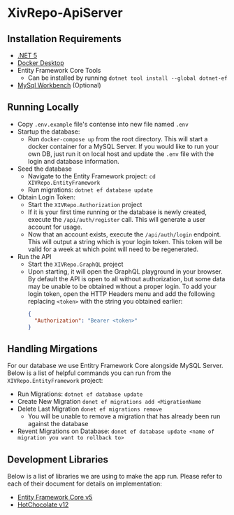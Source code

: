 # XivRepo-ApiServer

## Installation Requirements
- [.NET 5](https://dotnet.microsoft.com/download/dotnet/5.0)
- [Docker Desktop](https://www.docker.com/products/docker-desktop)
- Entity Framework Core Tools
  - Can be installed by running `dotnet tool install --global dotnet-ef`
- [MySql Workbench](https://www.mysql.com/products/workbench/) (Optional)

## Running Locally
- Copy `.env.example` file's contense into new file named `.env`
- Startup the database:
  - Run `docker-compose up` from the root directory. This will start a docker container for a MySQL Server. 
  If you would like to run your own DB, just run it on local host and update the `.env` file with the login
  and database information.
- Seed the database
  - Navigate to the Entity Framework project: `cd XIVRepo.EntityFramework`
  - Run migrations: `dotnet ef database update`
- Obtain Login Token:
  - Start the `XIVRepo.Authorization` project
  - If it is your first time running or the database is newly created, execute the `/api/auth/register`
  call. This will generate a user account for usage.
  - Now that an account exists, execute the `/api/auth/login` endpoint. This will output a string which is
  your login token. This token will be valid for a week at which point will need to be regenerated.
- Run the API
  - Start the `XIVRepo.GraphQL` project
  - Upon starting, it will open the GraphQL playground in your browser. By default the API is open to all without 
  authorization, but some data may be unable to be obtained without a proper login. To add your login token,
  open the HTTP Headers menu and add the following replacing `<token>` with the string you obtained earlier:
    ```json
    {
      "Authorization": "Bearer <token>"
    }
    ```
    
## Handling Mirgations
For our database we use Entitry Framework Core alongside MySQL Server. Below is a list of helpful commands you can 
run from the `XIVRepo.EntityFramework` project:
- Run Migrations: `dotnet ef database update`
- Create New Migration `donet ef migrations add <MigrationName`
- Delete Last Migration `donet ef migrations remove`
  - You will be unable to remove a migration that has already been run against the database
- Revent Migrations on Database: `donet ef database update <name of migration you want to rollback to>`
    
## Development Libraries
Below is a list of libraries we are using to make the app run. Please refer to each of their document for details on implementation:
- [Entity Framework Core v5](https://docs.microsoft.com/en-us/ef/core/)
- [HotChocolate v12](https://chillicream.com/docs/hotchocolate)
